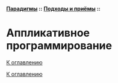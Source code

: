 **[Парадигмы](../../README.md#paradigms-models) ::** 
**[Подходы и приёмы](../../README.md#paradigms-techniques) ::**
# Аппликативное программирование

<!--

-->

[К оглавлению](../../README.md#paradigms-techniques)



[К оглавлению](../../README.md#paradigms-techniques)
